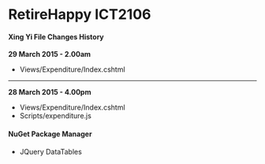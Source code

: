 # RetireHappy ICT2106

<h4>Xing Yi File Changes History</h4>
<strong>29 March 2015 - 2.00am</strong>
<ul>
<li>Views/Expenditure/Index.cshtml</li>
</ul>

--------------------------------------------

<strong>28 March 2015 - 4.00pm</strong>
<ul>
<li>Views/Expenditure/Index.cshtml</li>
<li>Scripts/expenditure.js</li>
</ul>

<h4>NuGet Package Manager</h4>
<ul>
<li>JQuery DataTables</li>
</ul>
